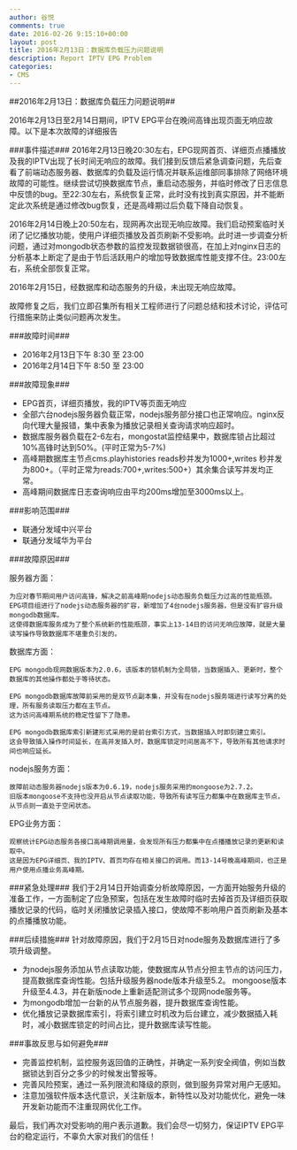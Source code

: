 ```yaml
---
author: 谷悦
comments: true
date: 2016-02-26 9:15:10+00:00
layout: post
title: 2016年2月13日：数据库负载压力问题说明
description: Report IPTV EPG Problem
categories:
- CMS
---
```

##2016年2月13日：数据库负载压力问题说明##

2016年2月13日至2月14日期间，IPTV EPG平台在晚间高锋出现页面无响应故障。以下是本次故障的详细报告

###事件描述###
2016年2月13日晚20:30左右，EPG现网首页、详细页点播播放及我的IPTV出现了长时间无响应的故障。我们接到反馈后紧急调查问题，先后查看了前端动态服务器、数据库的负载及运行情况并联系运维部同事排除了网络环境故障的可能性。继续尝试切换数据库节点，重启动态服务，并临时修改了日志信息中反馈的bug。至22:30左右，系统恢复正常，此时没有找到真实原因，并不能断定此次系统是通过修改bug恢复，还是高峰期过后负载下降自动恢复。

2016年2月14日晚上20:50左右，现网再次出现无响应故障。我们启动预案临时关闭了记忆播放功能，使用户详细页播放及首页刷新不受影响。此时进一步调查分析问题，通过对mongodb状态参数的监控发现数据锁很高，在加上对nginx日志的分析基本上断定了是由于节后活跃用户的增加导致数据库性能支撑不住。23:00左右，系统全部恢复正常。

2016年2月15日，经数据库和动态服务的升级，未出现无响应故障。

故障修复之后，我们立即召集所有相关工程师进行了问题总结和技术讨论，评估可行措施来防止类似问题再次发生。

###故障时间###
	
- 2016年2月13日下午 8:30 至 23:00
- 2016年2月14日下午 8:50 至 23:00

###故障现象###

- EPG首页，详细页播放，我的IPTV等页面无响应
- 全部六台nodejs服务器负载正常，nodejs服务部分接口也正常响应。nginx反向代理大量报错，集中表象为播放记录相关查询请求响应超时。
- 数据库服务器负载在2-6左右，mongostat监控结果中，数据库锁占比超过10%高锋时达到50%。(平时正常为5-7%)
- 高峰期数据库主节点cms.playhistories reads秒并发为1000+,writes  秒并发为800+。（平时正常为reads:700+,writes:500+）其余集合读写并发均正常。
- 高峰期间数据库日志查询响应由平均200ms增加至3000ms以上。

###影响范围###

- 联通分发域中兴平台
- 联通分发域华为平台
 
###故障原因###

服务器方面：

	为应对春节期间用户访问高锋，解决之前高峰期nodejs动态服务负载压力过高的性能瓶颈。
	EPG项目组进行了nodejs动态服务器的扩容，新增加了4台nodejs服务器，但是没有扩容升级mongodb数据库。
	这使得数据库服务成为了整个系统新的性能瓶颈，事实上13-14日的访问无响应故障，就是大量读写操作导致数据库不堪重负引发的。

数据库方面：

	EPG mongodb现网数据版本为2.0.6，该版本的锁机制为全局锁，当数据插入、更新时，整个数据库的其他操作都处于等待状态。

	EPG mongodb数据库故障前采用的是双节点副本集，并没有在nodejs服务端进行读写分离的处理，所有服务读取压力都在主节点。
	这为访问高峰期系统的稳定性留下了隐患。

	EPG mongodb数据库索引新建形式采用的是前台索引方式，当数据插入时即刻建立索引。
	这会导致插入操作时间延长，在高并发插入时，数据库锁定时间居高不下，导致所有其他请求时间也响应延长。

nodejs服务方面：

	故障前动态服务器nodejs版本为0.6.19，nodejs服务采用的mongoose为2.7.2。
	旧版本mongoose不支持也没开启从节点读取功能，导致所有读写压力都集中在数据库主节点，从节点则一直处于空闲状态。

EPG业务方面：

	观察统计EPG动态服务各接口高峰期调用量，会发现所有压力都集中在点播播放记录的更新和读取中。
	这是因为EPG详细页、我的IPTV、首页均存在相关接口的调用。而13-14号晚高峰期间，也正是用户使用点播业务高峰期。

###紧急处理###
我们于2月14日开始调查分析故障原因，一方面开始服务升级的准备工作，一方面制定了应急预案，包括在发生故障时临时去掉首页及详细页获取播放记录的代码，临时关闭播放记录插入接口，使故障不影响用户首页刷新及基本的点播播放功能。

###后续措施###
针对故障原因，我们于2月15日对node服务及数据库进行了多项升级调整。

- 为nodejs服务添加从节点读取功能，使数据库从节点分担主节点的访问压力，提高数据库查询性能。包括升级服务器node版本升级至5.2。
mongoose版本升级至4.4.3，并在新版node上重新适配测试多个现网node服务等。
- 为mongodb增加一台新的从节点服务器，提升数据库查询性能。
- 优化播放记录数据库索引，将索引建立时机改为后台建立，减少数据插入耗时，减小数据库锁定的时间占比，提升数据库读写性能。

###事故反思与如何避免###
                    
- 完善监控机制，监控服务返回值的正确性，并确定一系列安全阀值，例如当数据锁达到百分之多少的时候发出警报等。
- 完善风险预案，通过一系列限流和降级的原则，做到服务异常对用户无感知。
- 注意加强软件版本迭代意识，关注新版本，新特性以及对功能优化，避免一味开发新功能而不注重现网优化工作。

最后，我们再次对受影响的用户表示道歉。我们会尽一切努力，保证IPTV EPG平台的稳定运行，不辜负大家对我们的信任！